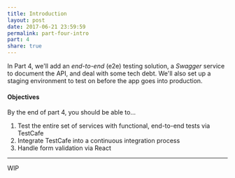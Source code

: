 ```yaml
---
title: Introduction
layout: post
date: 2017-06-21 23:59:59
permalink: part-four-intro
part: 4
share: true
---
```


In Part 4, we'll add an *end-to-end* (e2e) testing solution, a *Swagger* service to document the API, and deal with some tech debt. We'll also set up a staging environment to test on before the app goes into production.

#### Objectives

By the end of part 4, you should be able to...

1. Test the entire set of services with functional, end-to-end tests via TestCafe
1. Integrate TestCafe into a continuous integration process
1. Handle form validation via React 

---

WIP
